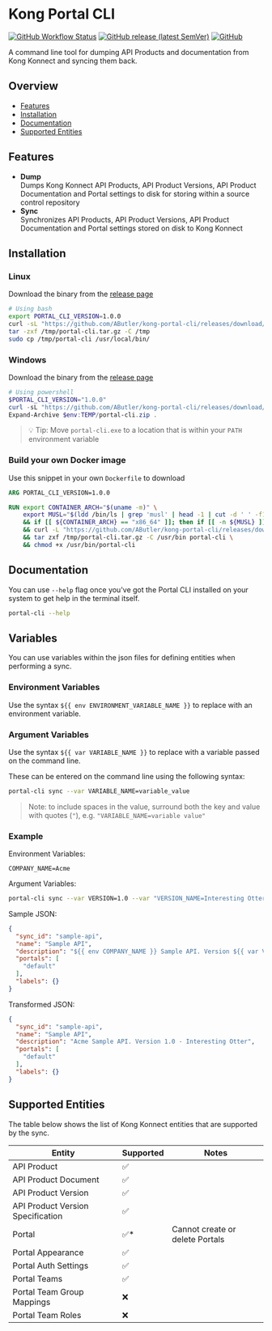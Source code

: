 # Kong Portal CLI

[![GitHub Workflow Status](https://img.shields.io/github/actions/workflow/status/AButler/kong-portal-cli/main.yml)](https://github.com/AButler/kong-portal-cli/actions/workflows/main.yml)
[![GitHub release (latest SemVer)](https://img.shields.io/github/v/release/AButler/kong-portal-cli)](https://github.com/AButler/kong-portal-cli/releases)
[![GitHub](https://img.shields.io/github/license/AButler/kong-portal-cli)](https://github.com/AButler/kong-portal-cli/blob/main/LICENSE)
 
A command line tool for dumping API Products and documentation from Kong Konnect and syncing them back.

## Overview

- [Features](#features)
- [Installation](#installation)
- [Documentation](#documentation)
- [Supported Entities](#supported-entities)

## Features

- **Dump**  
  Dumps Kong Konnect API Products, API Product Versions, API Product Documentation and Portal 
  settings to disk for storing within a source control repository 
- **Sync**  
  Synchronizes API Products, API Product Versions, API Product Documentation and Portal
  settings stored on disk to Kong Konnect

## Installation

### Linux

Download the binary from the [release page](https://github.com/AButler/kong-portal-cli/releases)

```bash
# Using bash
export PORTAL_CLI_VERSION=1.0.0
curl -sL "https://github.com/AButler/kong-portal-cli/releases/download/v${PORTAL_CLI_VERSION}/portal-cli-linux-x64.tar.gz" -o /tmp/portal-cli.tar.gz
tar -zxf /tmp/portal-cli.tar.gz -C /tmp
sudo cp /tmp/portal-cli /usr/local/bin/
```

### Windows

Download the binary from the [release page](https://github.com/AButler/kong-portal-cli/releases)

```powershell
# Using powershell
$PORTAL_CLI_VERSION="1.0.0"
curl -sL "https://github.com/AButler/kong-portal-cli/releases/download/v$PORTAL_CLI_VERSION/portal-cli-win-x64.zip" -o $env:TEMP/portal-cli.zip
Expand-Archive $env:TEMP/portal-cli.zip .
```

> 💡 Tip: Move `portal-cli.exe` to a location that is within your `PATH` environment variable

### Build your own Docker image

Use this snippet in your own `Dockerfile` to download

```dockerfile
ARG PORTAL_CLI_VERSION=1.0.0

RUN export CONTAINER_ARCH="$(uname -m)" \
    export MUSL="$(ldd /bin/ls | grep 'musl' | head -1 | cut -d ' ' -f1)" \
    && if [[ ${CONTAINER_ARCH} == "x86_64" ]]; then if [[ -n ${MUSL} ]]; then export ARCH="musl-x64"; else export ARCH="x64"; fi; elif [[ ${CONTAINER_ARCH} == "aarch64" ]]; then export ARCH="arm64"; fi \
    && curl -L "https://github.com/AButler/kong-portal-cli/releases/download/v${PORTAL_CLI_VERSION}/portal-cli-linux-${ARCH}.tar.gz" -o /tmp/portal-cli.tar.gz \
    && tar zxf /tmp/portal-cli.tar.gz -C /usr/bin portal-cli \
    && chmod +x /usr/bin/portal-cli
```

## Documentation

You can use `--help` flag once you've got the Portal CLI installed on your system to get help in the terminal itself.

```bash
portal-cli --help
```

## Variables

You can use variables within the json files for defining entities when performing a sync.

### Environment Variables

Use the syntax `${{ env ENVIRONMENT_VARIABLE_NAME }}` to replace with an environment variable.

### Argument Variables

Use the syntax `${{ var VARIABLE_NAME }}` to replace with a variable passed on the command line.

These can be entered on the command line using the following syntax:

```bash
portal-cli sync --var VARIABLE_NAME=variable_value
```

> Note: to include spaces in the value, surround both the key and value with quotes (`"`), e.g. `"VARIABLE_NAME=variable value"`

### Example

Environment Variables:

`COMPANY_NAME=Acme`

Argument Variables:

```bash
portal-cli sync --var VERSION=1.0 --var "VERSION_NAME=Interesting Otter"
```

Sample JSON:

```json
{
  "sync_id": "sample-api",
  "name": "Sample API",
  "description": "${{ env COMPANY_NAME }} Sample API. Version ${{ var VERSION }} - ${{ var VERSION_NAME }}",
  "portals": [
    "default"
  ],
  "labels": {}
}
```

Transformed JSON:
```json
{
  "sync_id": "sample-api",
  "name": "Sample API",
  "description": "Acme Sample API. Version 1.0 - Interesting Otter",
  "portals": [
    "default"
  ],
  "labels": {}
}
```
## Supported Entities

The table below shows the list of Kong Konnect entities that are supported by the sync.

| Entity                            | Supported | Notes                           |
|-----------------------------------|-----------|---------------------------------|
| API Product                       | ✅         |                                 |
| API Product Document              | ✅         |                                 |
| API Product Version               | ✅         |                                 |
| API Product Version Specification | ✅         |                                 |
| Portal                            | ✅*        | Cannot create or delete Portals |
| Portal Appearance                 | ✅         |                                 |
| Portal Auth Settings              | ✅         |                                 |
| Portal Teams                      | ✅         |                                 |
| Portal Team Group Mappings        | ❌         |                                 |
| Portal Team Roles                 | ❌         |                                 |


